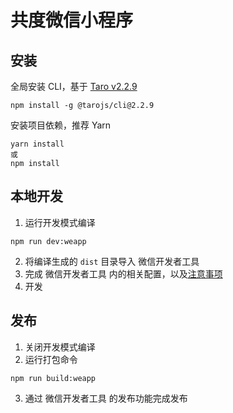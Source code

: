 # 共度微信小程序

## 安装

全局安装 CLI，基于 [Taro v2.2.9](https://nervjs.github.io/taro/docs/2.x/README)

```
npm install -g @tarojs/cli@2.2.9
```

安装项目依赖，推荐 Yarn

```
yarn install
或
npm install
```

## 本地开发

1. 运行开发模式编译
```
npm run dev:weapp
```
2. 将编译生成的 `dist` 目录导入 微信开发者工具
3. 完成 微信开发者工具 内的相关配置，以及[注意事项](https://nervjs.github.io/taro/docs/2.x/before-dev-remind)
4. 开发
   

## 发布

1. 关闭开发模式编译
2. 运行打包命令
```
npm run build:weapp
```
3. 通过 微信开发者工具 的发布功能完成发布
